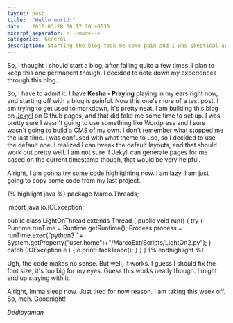 ```yaml
---
layout: post
title:  "Hello world!"
date:   2018-03-28 00:17:20 +0530
excerpt_separator: <!--more-->
categories: General
description: Starting the blog took me some pain and I was skeptical about trying Jekyll at first. As it turns out, it's cool. Well, at least better than Wordpress (there will be a rant on my blog soon why wordpress is bad for business). This is more of a test post to get me acquainted with static page generation. Fear not, this blog is going to be all about software and development.
---	    
```


So, I thought I should start a blog, after failing quite a few times. I plan to keep this one permanent though. I decided to note down my experiences through this blog.

So, I have to admit it: I have **Kesha - Praying** playing in my ears right now, and starting off with a blog is painful. Now this one's more of a test post. I am trying to get used to markdown, it's pretty neat. I am building this blog on [Jekyll][jekyll-web] on Github pages, and that did take me some time to set up. I was pretty sure I wasn't going to use something like Wordpress and I sure wasn't going to build a CMS of my own. <!--more-->
I don't remember what stopped me the last time. I was confused with what theme to use, so I decided to use the default one. I realized I can tweak the default layouts, and that should work out pretty well. I am not sure if Jekyll can generate pages for me based on the current timestamp though, that would be very helpful.

Alright, I am gonna try some code highlighting now. I am lazy, I am just going to copy some code from my last project.

{% highlight java %}
package Marco.Threads;

import java.io.IOException;

public class LightOnThread extends Thread {
    public void run() {
	try {
	    Runtime runTime = Runtime.getRuntime();
	    Process process = runTime.exec("python3 "+ System.getProperty("user.home")+"/MarcoExt/Scripts/LightOn2.py");
	}
	catch (IOException e ) {
	    e.printStackTrace();
	}
    }
}
{% endhighlight %}

Ugh, the code makes no sense. But well, it works. I guess I should fix the font size, it's too big for my eyes. Guess this works neatly though. I might end up staying with it.

Alright, Imma sleep now. Just tired for now reason. I am taking this week off. So, meh. Goodnight!

_Dedipyaman_

[jekyll-web]: https://jekyllrb.com
